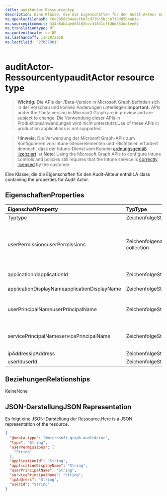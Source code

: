```yaml
---
title: auditActor-Ressourcentyp
description: Eine Klasse, die die Eigenschaften für den Audit-Akteur enthält.
ms.openlocfilehash: f8a2858854a8efb07cd710c5bccb718dd504a81e
ms.sourcegitcommit: 334e84b4aed63162bcc31831cffd6d363dafee02
ms.translationtype: MT
ms.contentlocale: de-DE
ms.lasthandoff: 11/29/2018
ms.locfileid: "27057901"
---
```

# <a name="auditactor-resource-type"></a><span data-ttu-id="a0084-103">auditActor-Ressourcentyp</span><span class="sxs-lookup"><span data-stu-id="a0084-103">auditActor resource type</span></span>

> <span data-ttu-id="a0084-104">**Wichtig:** Die APIs der /Beta-Version in Microsoft Graph befinden sich in der Vorschau und können Änderungen unterliegen.</span><span class="sxs-lookup"><span data-stu-id="a0084-104">**Important:** APIs under the / beta version in Microsoft Graph are in preview and are subject to change.</span></span> <span data-ttu-id="a0084-105">Die Verwendung dieser APIs in Produktionsanwendungen wird nicht unterstützt.</span><span class="sxs-lookup"><span data-stu-id="a0084-105">Use of these APIs in production applications is not supported.</span></span>

> <span data-ttu-id="a0084-106">**Hinweis:** Die Verwendung der Microsoft Graph-APIs zum Konfigurieren von Intune-Steuerelementen und -Richtlinien erfordert dennoch, dass der Intune-Dienst vom Kunden [ordnungsgemäß lizenziert](https://go.microsoft.com/fwlink/?linkid=839381) ist.</span><span class="sxs-lookup"><span data-stu-id="a0084-106">**Note:** Using the Microsoft Graph APIs to configure Intune controls and policies still requires that the Intune service is [correctly licensed](https://go.microsoft.com/fwlink/?linkid=839381) by the customer.</span></span>

<span data-ttu-id="a0084-107">Eine Klasse, die die Eigenschaften für den Audit-Akteur enthält.</span><span class="sxs-lookup"><span data-stu-id="a0084-107">A class containing the properties for Audit Actor.</span></span>
## <a name="properties"></a><span data-ttu-id="a0084-108">Eigenschaften</span><span class="sxs-lookup"><span data-stu-id="a0084-108">Properties</span></span>
|<span data-ttu-id="a0084-109">Eigenschaft</span><span class="sxs-lookup"><span data-stu-id="a0084-109">Property</span></span>|<span data-ttu-id="a0084-110">Typ</span><span class="sxs-lookup"><span data-stu-id="a0084-110">Type</span></span>|<span data-ttu-id="a0084-111">Beschreibung</span><span class="sxs-lookup"><span data-stu-id="a0084-111">Description</span></span>|
|:---|:---|:---|
|<span data-ttu-id="a0084-112">Typ</span><span class="sxs-lookup"><span data-stu-id="a0084-112">type</span></span>|<span data-ttu-id="a0084-113">Zeichenfolge</span><span class="sxs-lookup"><span data-stu-id="a0084-113">String</span></span>|<span data-ttu-id="a0084-114">Akteurtyp</span><span class="sxs-lookup"><span data-stu-id="a0084-114">Actor Type.</span></span>|
|<span data-ttu-id="a0084-115">userPermissions</span><span class="sxs-lookup"><span data-stu-id="a0084-115">userPermissions</span></span>|<span data-ttu-id="a0084-116">Zeichenfolgenauflistung</span><span class="sxs-lookup"><span data-stu-id="a0084-116">String collection</span></span>|<span data-ttu-id="a0084-117">Liste der Benutzerberechtigungen, nachdem die Überwachung ausgeführt wurde.</span><span class="sxs-lookup"><span data-stu-id="a0084-117">List of user permissions when the audit was performed.</span></span>|
|<span data-ttu-id="a0084-118">applicationId</span><span class="sxs-lookup"><span data-stu-id="a0084-118">applicationId</span></span>|<span data-ttu-id="a0084-119">Zeichenfolge</span><span class="sxs-lookup"><span data-stu-id="a0084-119">String</span></span>|<span data-ttu-id="a0084-120">AAD-Anwendungs-ID</span><span class="sxs-lookup"><span data-stu-id="a0084-120">AAD Application Id.</span></span>|
|<span data-ttu-id="a0084-121">applicationDisplayName</span><span class="sxs-lookup"><span data-stu-id="a0084-121">applicationDisplayName</span></span>|<span data-ttu-id="a0084-122">Zeichenfolge</span><span class="sxs-lookup"><span data-stu-id="a0084-122">String</span></span>|<span data-ttu-id="a0084-123">Anwendungsname</span><span class="sxs-lookup"><span data-stu-id="a0084-123">Name of the Application.</span></span>|
|<span data-ttu-id="a0084-124">userPrincipalName</span><span class="sxs-lookup"><span data-stu-id="a0084-124">userPrincipalName</span></span>|<span data-ttu-id="a0084-125">Zeichenfolge</span><span class="sxs-lookup"><span data-stu-id="a0084-125">String</span></span>|<span data-ttu-id="a0084-126">Benutzerprinzipalname (User Principal Name, UPN)</span><span class="sxs-lookup"><span data-stu-id="a0084-126">User Principal Name (UPN).</span></span>|
|<span data-ttu-id="a0084-127">servicePrincipalName</span><span class="sxs-lookup"><span data-stu-id="a0084-127">servicePrincipalName</span></span>|<span data-ttu-id="a0084-128">Zeichenfolge</span><span class="sxs-lookup"><span data-stu-id="a0084-128">String</span></span>|<span data-ttu-id="a0084-129">Dienstprinzipalnamen (Service Principal Name, SPN)</span><span class="sxs-lookup"><span data-stu-id="a0084-129">Service Principal Name (SPN).</span></span>|
|<span data-ttu-id="a0084-130">ipAddress</span><span class="sxs-lookup"><span data-stu-id="a0084-130">ipAddress</span></span>|<span data-ttu-id="a0084-131">Zeichenfolge</span><span class="sxs-lookup"><span data-stu-id="a0084-131">String</span></span>|<span data-ttu-id="a0084-132">IP-Adresse</span><span class="sxs-lookup"><span data-stu-id="a0084-132">IPAddress.</span></span>|
|<span data-ttu-id="a0084-133">userId</span><span class="sxs-lookup"><span data-stu-id="a0084-133">userId</span></span>|<span data-ttu-id="a0084-134">Zeichenfolge</span><span class="sxs-lookup"><span data-stu-id="a0084-134">String</span></span>|<span data-ttu-id="a0084-135">Benutzer-ID</span><span class="sxs-lookup"><span data-stu-id="a0084-135">User Id.</span></span>|

## <a name="relationships"></a><span data-ttu-id="a0084-136">Beziehungen</span><span class="sxs-lookup"><span data-stu-id="a0084-136">Relationships</span></span>
<span data-ttu-id="a0084-137">Keine</span><span class="sxs-lookup"><span data-stu-id="a0084-137">None</span></span>
## <a name="json-representation"></a><span data-ttu-id="a0084-138">JSON-Darstellung</span><span class="sxs-lookup"><span data-stu-id="a0084-138">JSON Representation</span></span>
<span data-ttu-id="a0084-139">Es folgt eine JSON-Darstellung der Ressource.</span><span class="sxs-lookup"><span data-stu-id="a0084-139">Here is a JSON representation of the resource.</span></span>
<!-- {
  "blockType": "resource",
  "@odata.type": "microsoft.graph.auditActor"
}
-->
``` json
{
  "@odata.type": "#microsoft.graph.auditActor",
  "type": "String",
  "userPermissions": [
    "String"
  ],
  "applicationId": "String",
  "applicationDisplayName": "String",
  "userPrincipalName": "String",
  "servicePrincipalName": "String",
  "ipAddress": "String",
  "userId": "String"
}
```





